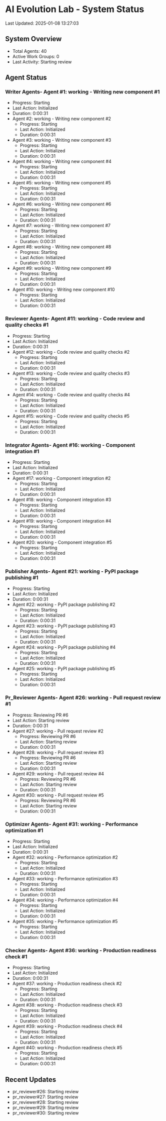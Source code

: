 # AI Evolution Lab - System Status
Last Updated: 2025-01-08 13:27:03

## System Overview
- Total Agents: 40
- Active Work Groups: 0
- Last Activity: Starting review

## Agent Status

### Writer Agents- Agent #1: working - Writing new component #1
  - Progress: Starting
  - Last Action: Initialized
  - Duration: 0:00:31
- Agent #2: working - Writing new component #2
  - Progress: Starting
  - Last Action: Initialized
  - Duration: 0:00:31
- Agent #3: working - Writing new component #3
  - Progress: Starting
  - Last Action: Initialized
  - Duration: 0:00:31
- Agent #4: working - Writing new component #4
  - Progress: Starting
  - Last Action: Initialized
  - Duration: 0:00:31
- Agent #5: working - Writing new component #5
  - Progress: Starting
  - Last Action: Initialized
  - Duration: 0:00:31
- Agent #6: working - Writing new component #6
  - Progress: Starting
  - Last Action: Initialized
  - Duration: 0:00:31
- Agent #7: working - Writing new component #7
  - Progress: Starting
  - Last Action: Initialized
  - Duration: 0:00:31
- Agent #8: working - Writing new component #8
  - Progress: Starting
  - Last Action: Initialized
  - Duration: 0:00:31
- Agent #9: working - Writing new component #9
  - Progress: Starting
  - Last Action: Initialized
  - Duration: 0:00:31
- Agent #10: working - Writing new component #10
  - Progress: Starting
  - Last Action: Initialized
  - Duration: 0:00:31

### Reviewer Agents- Agent #11: working - Code review and quality checks #1
  - Progress: Starting
  - Last Action: Initialized
  - Duration: 0:00:31
- Agent #12: working - Code review and quality checks #2
  - Progress: Starting
  - Last Action: Initialized
  - Duration: 0:00:31
- Agent #13: working - Code review and quality checks #3
  - Progress: Starting
  - Last Action: Initialized
  - Duration: 0:00:31
- Agent #14: working - Code review and quality checks #4
  - Progress: Starting
  - Last Action: Initialized
  - Duration: 0:00:31
- Agent #15: working - Code review and quality checks #5
  - Progress: Starting
  - Last Action: Initialized
  - Duration: 0:00:31

### Integrator Agents- Agent #16: working - Component integration #1
  - Progress: Starting
  - Last Action: Initialized
  - Duration: 0:00:31
- Agent #17: working - Component integration #2
  - Progress: Starting
  - Last Action: Initialized
  - Duration: 0:00:31
- Agent #18: working - Component integration #3
  - Progress: Starting
  - Last Action: Initialized
  - Duration: 0:00:31
- Agent #19: working - Component integration #4
  - Progress: Starting
  - Last Action: Initialized
  - Duration: 0:00:31
- Agent #20: working - Component integration #5
  - Progress: Starting
  - Last Action: Initialized
  - Duration: 0:00:31

### Publisher Agents- Agent #21: working - PyPI package publishing #1
  - Progress: Starting
  - Last Action: Initialized
  - Duration: 0:00:31
- Agent #22: working - PyPI package publishing #2
  - Progress: Starting
  - Last Action: Initialized
  - Duration: 0:00:31
- Agent #23: working - PyPI package publishing #3
  - Progress: Starting
  - Last Action: Initialized
  - Duration: 0:00:31
- Agent #24: working - PyPI package publishing #4
  - Progress: Starting
  - Last Action: Initialized
  - Duration: 0:00:31
- Agent #25: working - PyPI package publishing #5
  - Progress: Starting
  - Last Action: Initialized
  - Duration: 0:00:31

### Pr_Reviewer Agents- Agent #26: working - Pull request review #1
  - Progress: Reviewing PR #6
  - Last Action: Starting review
  - Duration: 0:00:31
- Agent #27: working - Pull request review #2
  - Progress: Reviewing PR #6
  - Last Action: Starting review
  - Duration: 0:00:31
- Agent #28: working - Pull request review #3
  - Progress: Reviewing PR #6
  - Last Action: Starting review
  - Duration: 0:00:31
- Agent #29: working - Pull request review #4
  - Progress: Reviewing PR #6
  - Last Action: Starting review
  - Duration: 0:00:31
- Agent #30: working - Pull request review #5
  - Progress: Reviewing PR #6
  - Last Action: Starting review
  - Duration: 0:00:31

### Optimizer Agents- Agent #31: working - Performance optimization #1
  - Progress: Starting
  - Last Action: Initialized
  - Duration: 0:00:31
- Agent #32: working - Performance optimization #2
  - Progress: Starting
  - Last Action: Initialized
  - Duration: 0:00:31
- Agent #33: working - Performance optimization #3
  - Progress: Starting
  - Last Action: Initialized
  - Duration: 0:00:31
- Agent #34: working - Performance optimization #4
  - Progress: Starting
  - Last Action: Initialized
  - Duration: 0:00:31
- Agent #35: working - Performance optimization #5
  - Progress: Starting
  - Last Action: Initialized
  - Duration: 0:00:31

### Checker Agents- Agent #36: working - Production readiness check #1
  - Progress: Starting
  - Last Action: Initialized
  - Duration: 0:00:31
- Agent #37: working - Production readiness check #2
  - Progress: Starting
  - Last Action: Initialized
  - Duration: 0:00:31
- Agent #38: working - Production readiness check #3
  - Progress: Starting
  - Last Action: Initialized
  - Duration: 0:00:31
- Agent #39: working - Production readiness check #4
  - Progress: Starting
  - Last Action: Initialized
  - Duration: 0:00:31
- Agent #40: working - Production readiness check #5
  - Progress: Starting
  - Last Action: Initialized
  - Duration: 0:00:31


## Recent Updates
- pr_reviewer#26: Starting review
- pr_reviewer#27: Starting review
- pr_reviewer#28: Starting review
- pr_reviewer#29: Starting review
- pr_reviewer#30: Starting review
